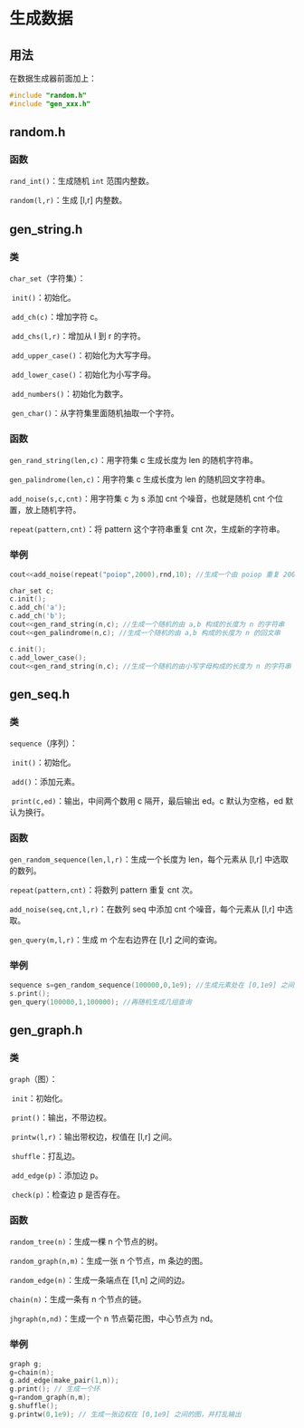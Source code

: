 # 生成数据
## 用法

在数据生成器前面加上：

```cpp
#include "random.h"
#include "gen_xxx.h"
```

## random.h

### 函数

`rand_int()`：生成随机 `int` 范围内整数。

`random(l,r)`：生成 [l,r]​ 内整数。

## gen_string.h

### 类

`char_set`（字符集）：

​	`init()`：初始化。

​	`add_ch(c)`：增加字符 c。

​	`add_chs(l,r)`：增加从 l 到 r 的字符。

​	`add_upper_case()`：初始化为大写字母。

​	`add_lower_case()`：初始化为小写字母。

​	`add_numbers()`：初始化为数字。

​	`gen_char()`：从字符集里面随机抽取一个字符。

### 函数

`gen_rand_string(len,c)`：用字符集 c 生成长度为 len 的随机字符串。

`gen_palindrome(len,c)`：用字符集 c 生成长度为 len 的随机回文字符串。

`add_noise(s,c,cnt)`：用字符集 c 为 s 添加 cnt 个噪音，也就是随机 cnt 个位置，放上随机字符。

`repeat(pattern,cnt)`：将 pattern 这个字符串重复 cnt 次，生成新的字符串。

### 举例

```cpp
cout<<add_noise(repeat("poiop",2000),rnd,10); //生成一个由 poiop 重复 2000 次形成的字符串，添加 10 点噪音

char_set c;
c.init();
c.add_ch('a');
c.add_ch('b');
cout<<gen_rand_string(n,c); //生成一个随机的由 a,b 构成的长度为 n 的字符串
cout<<gen_palindrome(n,c); //生成一个随机的由 a,b 构成的长度为 n 的回文串

c.init();
c.add_lower_case();
cout<<gen_rand_string(n,c); //生成一个随机的由小写字母构成的长度为 n 的字符串
```

## gen_seq.h

### 类

`sequence`（序列）：

​	`init()`：初始化。

​	`add()`：添加元素。

​	`print(c,ed)`：输出，中间两个数用 c 隔开，最后输出 ed。c 默认为空格，ed 默认为换行。

### 函数

`gen_random_sequence(len,l,r)`：生成一个长度为 len，每个元素从 [l,r] 中选取的数列。

`repeat(pattern,cnt)`：将数列 pattern 重复 cnt 次。

`add_noise(seq,cnt,l,r)`：在数列 seq 中添加 cnt 个噪音，每个元素从 [l,r] 中选取。

`gen_query(m,l,r)`：生成 m 个左右边界在 [l,r] 之间的查询。

### 举例

```cpp
sequence s=gen_random_sequence(100000,0,1e9); //生成元素处在 [0,1e9] 之间的随机数列
s.print();
gen_query(100000,1,100000); //再随机生成几组查询
```

## gen_graph.h

### 类

`graph`（图）：

​	`init`：初始化。

​	`print()`：输出，不带边权。

​	`printw(l,r)`：输出带权边，权值在 [l,r] 之间。

​	`shuffle`：打乱边。

​	`add_edge(p)`：添加边 p。

​	`check(p)`：检查边 p 是否存在。

### 函数

`random_tree(n)`：生成一棵 n 个节点的树。

`random_graph(n,m)`：生成一张 n 个节点，m 条边的图。

`random_edge(n)`：生成一条端点在 [1,n] 之间的边。

`chain(n)`：生成一条有 n 个节点的链。

`jhgraph(n,nd)`：生成一个 n 节点菊花图，中心节点为 nd。

### 举例

```cpp
graph g;
g=chain(n);
g.add_edge(make_pair(1,n));
g.print(); // 生成一个环
g=random_graph(n,m);
g.shuffle();
g.printw(0,1e9); // 生成一张边权在 [0,1e9] 之间的图，并打乱输出
```

